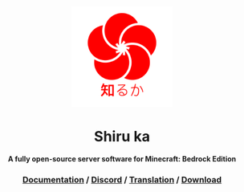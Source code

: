 <p align="center"><a href="http://shiruka.net"><img src="logo/SHIRUKA.png" width="200px"/></a></p>
<h1 align="center">Shiru ka</h1>
<p align="center"><strong>A fully open-source server software for Minecraft: Bedrock Edition</strong></p>
<h3 align="center">
  <a href="http://docs.shiruka.net">Documentation</a>
/
  <a href="https://discord.gg/VacpRnazaS">Discord</a> 
/
  <a href="https://crowdin.com/project/shiru-ka">Translation</a>
/
  <a href="https://nightly.link/shiruka/shiruka/workflows/build/master/shiruka.zip">Download</a>
</h3>
